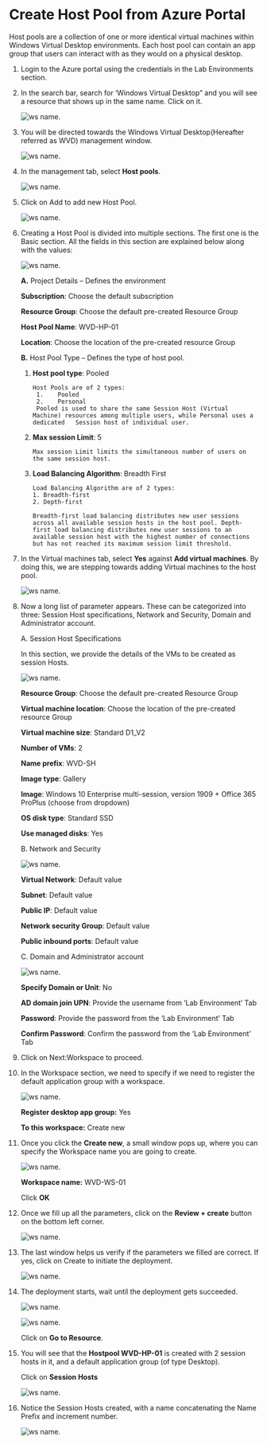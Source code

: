 # Create Host Pool from Azure Portal 
 
Host pools are a collection of one or more identical virtual machines within Windows Virtual Desktop environments. Each host pool can contain an app group that users can interact with as they would on a physical desktop. 

1. Login to the Azure portal using the credentials in the Lab Environments section. 

2. In the search bar, search for ‘Windows Virtual Desktop” and you will see a resource that shows up in the same name. Click on it. 

    ![ws name.](media/1.png)
 

3. You will be directed towards the Windows Virtual Desktop(Hereafter referred as WVD) management window.  

    ![ws name.](media/2.png)


4. In the management tab, select **Host pools**. 

    ![ws name.](media/3.png)


5. Click on Add to add new Host Pool. 

    ![ws name.](media/4.png)


6. Creating a Host Pool is divided into multiple sections. The first one is the Basic section. All the fields in this section are explained below along with the values: 

    ![ws name.](media/5.png)
 
 
    **A.** Project Details – Defines the environment 

      **Subscription**: Choose the default subscription

      **Resource Group**: Choose the default pre-created Resource Group

      **Host Pool Name**: WVD-HP-01 

      **Location**: Choose the location of the pre-created resource Group

    **B.** Host Pool Type – Defines the type of host pool. 

      1. **Host pool type**: Pooled
 

             Host Pools are of 2 types:
              1.	Pooled
              2.	Personal
              Pooled is used to share the same Session Host (Virtual Machine) resources among multiple users, while Personal uses a dedicated   Session host of individual user.

   
    

    
      2. **Max session Limit**: 5


             Max session Limit limits the simultaneous number of users on the same session host.
  
    
   
      3. **Load Balancing Algorithm**: Breadth First



             Load Balancing Algorithm are of 2 types:
             1. Breadth-first
             2. Depth-first

             Breadth-first load balancing distributes new user sessions across all available session hosts in the host pool. Depth-first load balancing distributes new user sessions to an available session host with the highest number of connections but has not reached its maximum session limit threshold.
   
   

   
7. In the Virtual machines tab, select **Yes** against **Add virtual machines**. By doing this, we are stepping towards adding Virtual machines to the host pool. 

    ![ws name.](media/9.png)

8. Now a long list of parameter appears. These can be categorized into three: Session Host specifications, Network and Security, Domain and Administrator account. 

    A. Session Host Specifications 

      In this section, we provide the details of the VMs to be created as session Hosts. 
   
    ![ws name.](media/10.png)
   

     **Resource Group**: Choose the default pre-created Resource Group

     **Virtual machine location**: Choose the location of the pre-created resource Group

     **Virtual machine size**: Standard D1_V2 

     **Number of VMs**: 2 
   
     **Name prefix**: WVD-SH 

     **Image type**: Gallery 

     **Image**: Windows 10 Enterprise multi-session, version 1909 + Office 365 ProPlus (choose from dropdown) 

     **OS disk type**: Standard SSD 

     **Use managed disks**: Yes 
   
   
    B. Network and Security 
 
    ![ws name.](media/11.png)
   
  
     **Virtual Network**: Default value

     **Subnet**: Default value

     **Public IP**: Default value

     **Network security Group**: Default value

     **Public inbound ports**: Default value
 
 
    C. Domain and Administrator account 

    ![ws name.](media/12.png)
 

     **Specify Domain or Unit**: No 

     **AD domain join UPN**: Provide the username from ‘Lab Environment’ Tab

     **Password**: Provide the password from the ‘Lab Environment’ Tab

     **Confirm Password**: Confirm the password from the ‘Lab Environment’ Tab
   

9. Click on Next:Workspace to proceed. 

10. In the Workspace section, we need to specify if we need to register the default application group with a workspace. 

    ![ws name.](media/13.png)
    
    
    **Register desktop app group:** Yes 

    **To this workspace:** Create new
    
11. Once you click the **Create new**, a small window pops up, where you can specify the Workspace name you are going to create.  

    ![ws name.](media/14.png)


     **Workspace name:** WVD-WS-01

     Click **OK** 

12. Once we fill up all the parameters, click on the  **Review + create** button on the bottom left corner. 

    ![ws name.](media/15.png)


13. The last window helps us verify if the parameters we filled are correct. If yes, click on Create to initiate the deployment. 

    ![ws name.](media/16.png)


14. The deployment starts, wait until the deployment gets succeeded.  

    ![ws name.](media/17.png)


    ![ws name.](media/18.png)
 
 
     Click on **Go to Resource**.

15. You will see that the **Hostpool WVD-HP-01** is created with 2 session hosts in it, and a default application group (of type Desktop). 

     Click on **Session Hosts** 

    ![ws name.](media/19.png)


16. Notice the Session Hosts created, with a name concatenating the Name Prefix and increment number. 


    ![ws name.](media/20.png)


